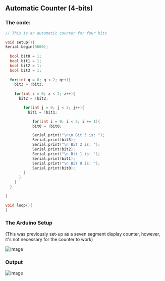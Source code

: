 ## Automatic Counter (4-bits)

### The code:
```.c
// This is an automatic counter for four bits

void setup(){
Serial.begin(9600);
  
  bool bit0 = 1;
  bool bit1 = 1;
  bool bit2 = 1;
  bool bit3 = 1;
  
  for(int q = 0; q < 2; q++){
    bit3 = !bit3;
  
    for(int z = 0; z < 2; z++){    
      bit2 = !bit2;

        for(int j = 0; j < 2; j++){    
          bit1 = !bit1;

            for(int i = 0; i < 2; i += 1){
            bit0 = !bit0;

            Serial.print("\n\n Bit 3 is: ");            
            Serial.print(bit3);          
            Serial.print("\n Bit 2 is: ");            
            Serial.print(bit2);
            Serial.print("\n Bit 1 is: ");
            Serial.print(bit1);
            Serial.print("\n Bit 0 is: ");
            Serial.print(bit0);   
        }
      }
    }
  }
  
}

void loop(){
}
```

### The Arduino Setup

(This was previously set-up as a seven segment display counter, however, it's not necessary for the counter to work)

![image](https://user-images.githubusercontent.com/88994602/144484844-5e942ba9-9bb3-4d94-b8ad-e3ff54af1ee6.png)


### Output

![image](https://user-images.githubusercontent.com/88994602/144484944-b6c1ac5c-481a-40a7-9853-489e6a980577.png)
